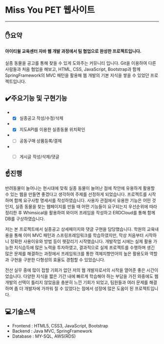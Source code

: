 # Miss You PET 웹사이트
***
## :raised_hand:요약
#### 아이티윌 교육센터 자바 웹 개발 과정에서 팀 협업으로 완성한 프로젝트입니다.
실종 동물을 공고를 통해 찾을 수 있게 도와주는 커뮤니티 입니다. 
Git을 이용하여 다른 사람들과 처음 협업을 해보고, HTML, CSS, JavaScript, Bootstrap과 함께 SpringFramework의 MVC 패턴을 활용해 웹 개발의 기본 지식을 쌓을 수 있었던 프로젝트입니다.



## :heavy_check_mark:주요기능 및 구현기능
- - [x] 실종공고 작성/수정/삭제
- - [x] 지도API를 이용한 실종동물 위치확인
- - [ ] 공동구매 상품등록/결제
- - [ ] 게시글 작성/삭제/댓글


## :point_up:진행

반려동물이 늘어나는 현시대에 맞춰 실종 동물이 늘어난 점에 착안에 유용하게 활용할 수 있는 웹을 만들면 좋겠다고 생각하여 주제를 선정하게 되었습니다. 
프로젝트를 시작하며 함께 요구사항 명세서를 작성하였습니다. 사용자 관점에서 유용한 기능은 어떤 것인지, 실종 동물을 찾는 웹페이지를 만들 때 어떤 기능들이 요구되는지 우선순위에 따라 정리한 후 
Whimsical을 활용하여 와이어 프레임을 작성하고 ERDCloud를 통해 함께 DB를 구상하였습니다.

저는 본 프로젝트에서 실종공고 상세페이지와 댓글 구현을 담당했습니다. 학원의 교육내용을 통해 이미 MVC 패턴과 스프링프레임워크를 학습하였지만, 
막상 처음부터 시작하니 정확한 사용이유와 방법 등이 헷갈리기 시작했습니다. 개발작업 시에는 실제 활용 가능한 지식습득에 많은 노력을 투자하였고, 
결과적으로 실제 프로젝트를 수행하며 생긴 많은 문제를 해결하는 과정에서 프레임워크를 통한 객체지향언어의 높은 활용도와 역할과 구현을 구분한 다형성의 효율도 경험할 수 있었습니다.

전산 실무 중에 많이 접할 기회가 없던 저의 웹 개발자로서의 시작을 열어준 좋은 시간이었습니다. 
다양한 지식을 짧은 기간 내에 빠르게 학습해야 하는 부담을 가진 와중에도 웹 개발의 선택이 틀리지 않았음을 충분히 느낀 기회가 되었고, 
팀원들과 여러 문제를 해결하며 좀 더 개발자에 가까워 질 수 있었다는 점에서 성장에 많은 도움이 된 프로젝트입니다.

## :computer:기술스택
- Frontend : HTML5, CSS3, JavaScript, Bootstrap
- Backend : Java MVC, SpringFramework
- Database : MY-SQL, AWS(RDS)
